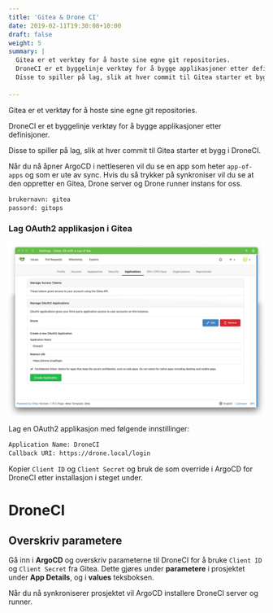 ```yaml
---
title: 'Gitea & Drone CI'
date: 2019-02-11T19:30:08+10:00
draft: false
weight: 5
summary: |
  Gitea er et verktøy for å hoste sine egne git repositories.
  DroneCI er et byggelinje verktøy for å bygge applikasjoner etter definisjoner.
  Disse to spiller på lag, slik at hver commit til Gitea starter et bygg i DroneCI.

---
```

Gitea er et verktøy for å hoste sine egne git repositories.

DroneCI er et byggelinje verktøy for å bygge applikasjoner etter definisjoner.

Disse to spiller på lag, slik at hver commit til Gitea starter et bygg i DroneCI.

Når du nå åpner ArgoCD i nettleseren vil du se en app som heter `app-of-apps` og som er ute av sync. Hvis du så trykker på synkroniser vil du se at den oppretter en Gitea, Drone server og Drone runner instans for oss.


```bash
brukernavn: gitea
passord: gitops
```

### Lag OAuth2 applikasjon i Gitea

![oauth settings](oauth.png)

Lag en OAuth2 applikasjon med følgende innstillinger:
```bash
Application Name: DroneCI
Callback URI: https://drone.local/login
```

Kopier `Client ID` og `Client Secret` og bruk de som override i ArgoCD for DroneCI etter installasjon i steget under.

# DroneCI

## Overskriv parametere
Gå inn i **ArgoCD** og overskriv parameterne til DroneCI for å bruke `Client ID` og `Client Secret` fra Gitea. Dette gjøres under **parametere** i prosjektet under **App Details**, og i **values** teksboksen.

Når du nå synkroniserer prosjektet vil ArgoCD installere DroneCI server og runner.
